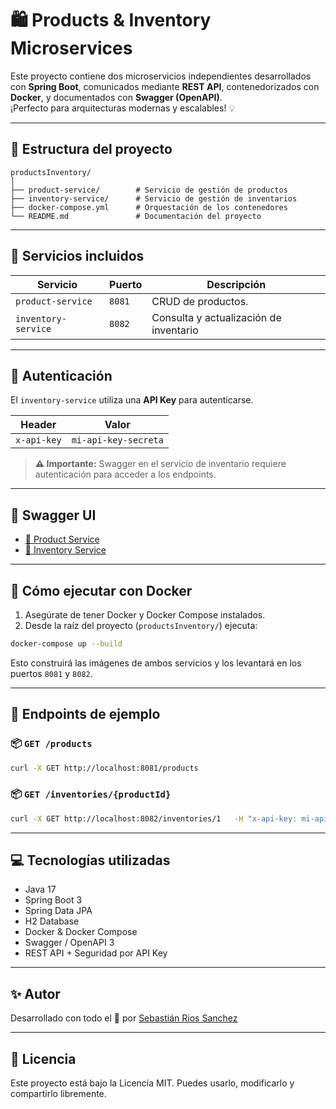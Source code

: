 # 🛍️ Products & Inventory Microservices

Este proyecto contiene dos microservicios independientes desarrollados con **Spring Boot**, comunicados mediante **REST API**, contenedorizados con **Docker**, y documentados con **Swagger (OpenAPI)**.  
¡Perfecto para arquitecturas modernas y escalables! 💡

---

## 📁 Estructura del proyecto

```
productsInventory/
│
├── product-service/        # Servicio de gestión de productos
├── inventory-service/      # Servicio de gestión de inventarios
├── docker-compose.yml      # Orquestación de los contenedores
└── README.md               # Documentación del proyecto
```

---

## 🚀 Servicios incluidos

| Servicio          | Puerto | Descripción                                  |
|------------------|--------|----------------------------------------------|
| `product-service` | `8081` | CRUD de productos. |
| `inventory-service` | `8082` | Consulta y actualización de inventario      |

---

## 🔐 Autenticación

El `inventory-service` utiliza una **API Key** para autenticarse.

| Header        | Valor                |
|---------------|----------------------|
| `x-api-key`   | `mi-api-key-secreta` |

> **⚠️ Importante:** Swagger en el servicio de inventario requiere autenticación para acceder a los endpoints.

---

## 🧪 Swagger UI

- [🔗 Product Service](http://localhost:8081/swagger-ui/index.html)
- [🔗 Inventory Service](http://localhost:8082/swagger-ui/index.html)

---

## 🐳 Cómo ejecutar con Docker

1. Asegúrate de tener Docker y Docker Compose instalados.
2. Desde la raíz del proyecto (`productsInventory/`) ejecuta:

```bash
docker-compose up --build
```

Esto construirá las imágenes de ambos servicios y los levantará en los puertos `8081` y `8082`.

---

## 🧰 Endpoints de ejemplo

### 📦 `GET /products`

```bash
curl -X GET http://localhost:8081/products
```

### 📦 `GET /inventories/{productId}`

```bash
curl -X GET http://localhost:8082/inventories/1   -H "x-api-key: mi-api-key-secreta"
```

---

## 💻 Tecnologías utilizadas

- Java 17
- Spring Boot 3
- Spring Data JPA
- H2 Database
- Docker & Docker Compose
- Swagger / OpenAPI 3
- REST API + Seguridad por API Key

---

## ✨ Autor

Desarrollado con todo el 💚 por [Sebastián Rios Sanchez](https://github.com/sebasr23)

---

## 📌 Licencia

Este proyecto está bajo la Licencia MIT. Puedes usarlo, modificarlo y compartirlo libremente.
